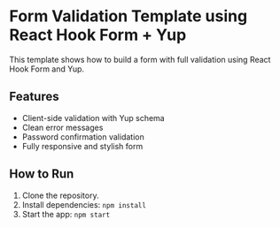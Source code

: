 # Form Validation Template using React Hook Form + Yup

This template shows how to build a form with full validation using React Hook Form and Yup.

## Features
- Client-side validation with Yup schema
- Clean error messages
- Password confirmation validation
- Fully responsive and stylish form

## How to Run
1. Clone the repository.
2. Install dependencies: `npm install`
3. Start the app: `npm start`
